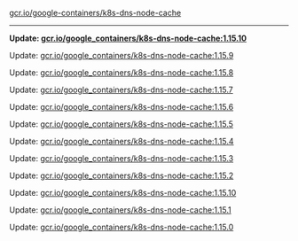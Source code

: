 [gcr.io/google-containers/k8s-dns-node-cache](https://hub.docker.com/r/cruse/k8s-dns-node-cache/tags/) 

----
**Update: [gcr.io/google_containers/k8s-dns-node-cache:1.15.10](https://hub.docker.com/r/cruse/k8s-dns-node-cache/tags/)**

Update: [gcr.io/google_containers/k8s-dns-node-cache:1.15.9](https://hub.docker.com/r/cruse/k8s-dns-node-cache/tags/)

Update: [gcr.io/google_containers/k8s-dns-node-cache:1.15.8](https://hub.docker.com/r/cruse/k8s-dns-node-cache/tags/)

Update: [gcr.io/google_containers/k8s-dns-node-cache:1.15.7](https://hub.docker.com/r/cruse/k8s-dns-node-cache/tags/)

Update: [gcr.io/google_containers/k8s-dns-node-cache:1.15.6](https://hub.docker.com/r/cruse/k8s-dns-node-cache/tags/)

Update: [gcr.io/google_containers/k8s-dns-node-cache:1.15.5](https://hub.docker.com/r/cruse/k8s-dns-node-cache/tags/)

Update: [gcr.io/google_containers/k8s-dns-node-cache:1.15.4](https://hub.docker.com/r/cruse/k8s-dns-node-cache/tags/)

Update: [gcr.io/google_containers/k8s-dns-node-cache:1.15.3](https://hub.docker.com/r/cruse/k8s-dns-node-cache/tags/)

Update: [gcr.io/google_containers/k8s-dns-node-cache:1.15.2](https://hub.docker.com/r/cruse/k8s-dns-node-cache/tags/)

Update: [gcr.io/google_containers/k8s-dns-node-cache:1.15.10](https://hub.docker.com/r/cruse/k8s-dns-node-cache/tags/)

Update: [gcr.io/google_containers/k8s-dns-node-cache:1.15.1](https://hub.docker.com/r/cruse/k8s-dns-node-cache/tags/)

Update: [gcr.io/google_containers/k8s-dns-node-cache:1.15.0](https://hub.docker.com/r/cruse/k8s-dns-node-cache/tags/)

